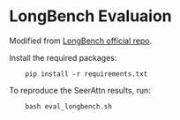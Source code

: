 # LongBench Evaluaion

Modified from [LongBench official repo](https://github.com/THUDM/LongBench/tree/main/LongBench). 

Install the required packages:
```
    pip install -r requirements.txt
```

To reproduce the SeerAttn results, run:
```
    bash eval_longbench.sh
```